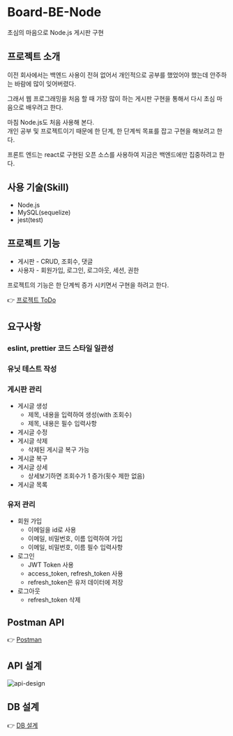 # Board-BE-Node
초심의 마음으로 Node.js 게시판 구현  

## 프로젝트 소개
이전 회사에서는 백엔드 사용이 전혀 없어서 개인적으로 공부를 했었어야 했는데 안주하는 바람에 많이 잊어버렸다.

그래서 웹 프로그래밍을 처음 할 때 가장 많이 하는 게시판 구현을 통해서 다시 초심 마음으로 배우려고 한다.

마침 Node.js도 처음 사용해 본다.  
개인 공부 및 프로젝트이기 때문에 한 단계, 한 단계씩 목표를 잡고 구현을 해보려고 한다.

프론트 엔드는 react로 구현된 오픈 소스를 사용하여 지금은 백엔드에만 집중하려고 한다.

## 사용 기술(Skill)
* Node.js
* MySQL(sequelize)
* jest(test)

## 프로젝트 기능
* 게시판 - CRUD, 조회수, 댓글
* 사용자 - 회원가입, 로그인, 로그아웃, 세션, 권한

프로젝트의 기능은 한 단계씩 증가 시키면서 구현을 하려고 한다.

👉 [프로젝트 ToDo](https://github.com/whoamixzerone/Board-BE-Node/blob/main/TODO.md)

## 요구사항
### eslint, prettier 코드 스타일 일관성
### 유닛 테스트 작성
### 게시판 관리
* 게시글 생성
    * 제목, 내용을 입력하여 생성(with 조회수)
    * 제목, 내용은 필수 입력사항
* 게시글 수정
* 게시글 삭제
    * 삭제된 게시글 복구 가능
* 게시글 복구
* 게시글 상세
    * 상세보기하면 조회수가 1 증가(횟수 제한 없음)
* 게시글 목록
### 유저 관리
* 회원 가입
    * 이메일을 id로 사용
    * 이메일, 비밀번호, 이름 입력하여 가입
    * 이메일, 비밀번호, 이름 필수 입력사항
* 로그인
    * JWT Token 사용
    * access_token, refresh_token 사용
    * refresh_token은 유저 데이터에 저장
* 로그아웃
    * refresh_token 삭제

## Postman API
👉 [Postman](https://documenter.getpostman.com/view/21399959/UzBjtoAV)

## API 설계
![api-design](https://user-images.githubusercontent.com/67082984/174292989-a8a60a2a-cd43-4804-802f-109b1f686ef4.png)

## DB 설계
👉 [DB 설계](https://github.com/whoamixzerone/Board-BE-Node/wiki#DB%20%EC%84%A4%EA%B3%84)
